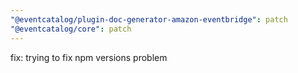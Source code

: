 ```yaml
---
"@eventcatalog/plugin-doc-generator-amazon-eventbridge": patch
"@eventcatalog/core": patch
---
```


fix: trying to fix npm versions problem
